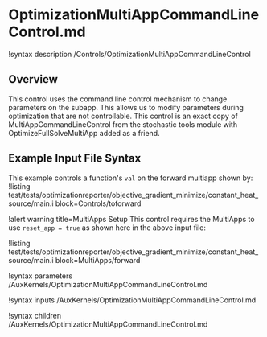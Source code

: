 # OptimizationMultiAppCommandLineControl.md

!syntax description /Controls/OptimizationMultiAppCommandLineControl

## Overview

This control uses the command line control mechanism to change parameters on the subapp.  This allows us to modify parameters during optimization that are not controllable.  This control is an exact copy of MultiAppCommandLineControl from the stochastic tools module with OptimizeFullSolveMultiApp added as a friend.

## Example Input File Syntax

This example controls a function's `val` on the forward multiapp shown by:
!listing test/tests/optimizationreporter/objective_gradient_minimize/constant_heat_source/main.i block=Controls/toforward

!alert warning title=MultiApps Setup
This control requires the MultiApps to use `reset_app = true` as shown here in the above input file:

!listing test/tests/optimizationreporter/objective_gradient_minimize/constant_heat_source/main.i block=MultiApps/forward


!syntax parameters /AuxKernels/OptimizationMultiAppCommandLineControl.md

!syntax inputs /AuxKernels/OptimizationMultiAppCommandLineControl.md

!syntax children /AuxKernels/OptimizationMultiAppCommandLineControl.md
